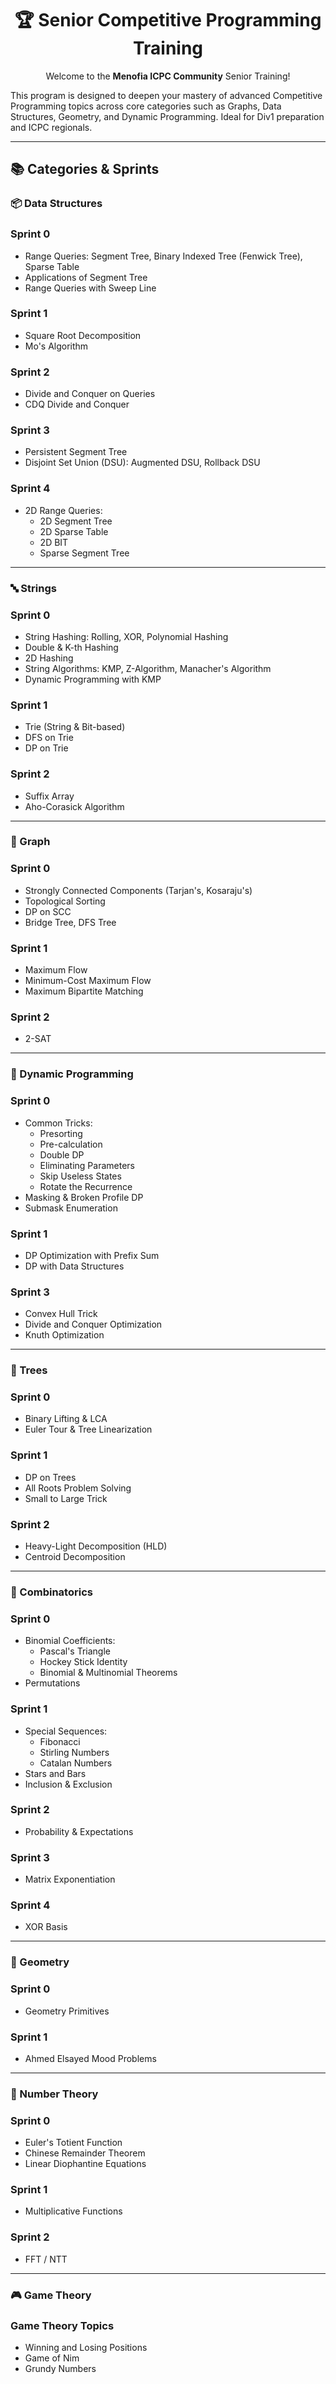 <h1 align="center">🏆 Senior Competitive Programming Training</h1>

<p align="center">
  Welcome to the <strong>Menofia ICPC Community</strong> Senior Training!<br>
  <p>
    This program is designed to deepen your mastery of advanced Competitive Programming topics across core categories such as Graphs, Data Structures, Geometry, and Dynamic Programming. Ideal for Div1 preparation and ICPC regionals.
  </p>
</p>

<hr>

<h2>📚 Categories & Sprints</h2>

<h3>📦 Data Structures</h3>
<div class="cards-grid">
  <div class="card">
    <h3>Sprint 0</h3>
    <ul>
      <li>Range Queries: Segment Tree, Binary Indexed Tree (Fenwick Tree), Sparse Table</li>
      <li>Applications of Segment Tree</li>
      <li>Range Queries with Sweep Line</li>
    </ul>
  </div>
  <div class="card">
    <h3>Sprint 1</h3>
    <ul>
      <li>Square Root Decomposition</li>
      <li>Mo's Algorithm</li>
    </ul>
  </div>
  <div class="card">
    <h3>Sprint 2</h3>
    <ul>
      <li>Divide and Conquer on Queries</li>
      <li>CDQ Divide and Conquer</li>
    </ul>
  </div>
  <div class="card">
    <h3>Sprint 3</h3>
    <ul>
      <li>Persistent Segment Tree</li>
      <li>Disjoint Set Union (DSU): Augmented DSU, Rollback DSU</li>
    </ul>
  </div>
  <div class="card">
    <h3>Sprint 4</h3>
    <ul>
      <li>2D Range Queries:
        <ul>
          <li>2D Segment Tree</li>
          <li>2D Sparse Table</li>
          <li>2D BIT</li>
          <li>Sparse Segment Tree</li>
        </ul>
      </li>
    </ul>
  </div>
</div>

<hr>

<h3>🔤 Strings</h3>
<div class="cards-grid">
  <div class="card">
    <h3>Sprint 0</h3>
    <ul>
      <li>String Hashing: Rolling, XOR, Polynomial Hashing</li>
      <li>Double & K-th Hashing</li>
      <li>2D Hashing</li>
      <li>String Algorithms: KMP, Z-Algorithm, Manacher's Algorithm</li>
      <li>Dynamic Programming with KMP</li>
    </ul>
  </div>
  <div class="card">
    <h3>Sprint 1</h3>
    <ul>
      <li>Trie (String & Bit-based)</li>
      <li>DFS on Trie</li>
      <li>DP on Trie</li>
    </ul>
  </div>
  <div class="card">
    <h3>Sprint 2</h3>
    <ul>
      <li>Suffix Array</li>
      <li>Aho-Corasick Algorithm</li>
    </ul>
  </div>
</div>

<hr>

<h3>🔗 Graph</h3>
<div class="cards-grid">
  <div class="card">
    <h3>Sprint 0</h3>
    <ul>
      <li>Strongly Connected Components (Tarjan's, Kosaraju's)</li>
      <li>Topological Sorting</li>
      <li>DP on SCC</li>
      <li>Bridge Tree, DFS Tree</li>
    </ul>
  </div>
  <div class="card">
    <h3>Sprint 1</h3>
    <ul>
      <li>Maximum Flow</li>
      <li>Minimum-Cost Maximum Flow</li>
      <li>Maximum Bipartite Matching</li>
    </ul>
  </div>
  <div class="card">
    <h3>Sprint 2</h3>
    <ul>
      <li>2-SAT</li>
    </ul>
  </div>
</div>

<hr>

<h3>🧠 Dynamic Programming</h3>
<div class="cards-grid">
  <div class="card">
    <h3>Sprint 0</h3>
    <ul>
      <li>Common Tricks:
        <ul>
          <li>Presorting</li>
          <li>Pre-calculation</li>
          <li>Double DP</li>
          <li>Eliminating Parameters</li>
          <li>Skip Useless States</li>
          <li>Rotate the Recurrence</li>
        </ul>
      </li>
      <li>Masking & Broken Profile DP</li>
      <li>Submask Enumeration</li>
    </ul>
  </div>
  <div class="card">
    <h3>Sprint 1</h3>
    <ul>
      <li>DP Optimization with Prefix Sum</li>
      <li>DP with Data Structures</li>
    </ul>
  </div>
  <div class="card">
    <h3>Sprint 3</h3>
    <ul>
      <li>Convex Hull Trick</li>
      <li>Divide and Conquer Optimization</li>
      <li>Knuth Optimization</li>
    </ul>
  </div>
</div>

<hr>

<h3>🌲 Trees</h3>
<div class="cards-grid">
  <div class="card">
    <h3>Sprint 0</h3>
    <ul>
      <li>Binary Lifting & LCA</li>
      <li>Euler Tour & Tree Linearization</li>
    </ul>
  </div>
  <div class="card">
    <h3>Sprint 1</h3>
    <ul>
      <li>DP on Trees</li>
      <li>All Roots Problem Solving</li>
      <li>Small to Large Trick</li>
    </ul>
  </div>
  <div class="card">
    <h3>Sprint 2</h3>
    <ul>
      <li>Heavy-Light Decomposition (HLD)</li>
      <li>Centroid Decomposition</li>
    </ul>
  </div>
</div>

<hr>

<h3>🎲 Combinatorics</h3>
<div class="cards-grid">
  <div class="card">
    <h3>Sprint 0</h3>
    <ul>
      <li>Binomial Coefficients:
        <ul>
          <li>Pascal's Triangle</li>
          <li>Hockey Stick Identity</li>
          <li>Binomial & Multinomial Theorems</li>
        </ul>
      </li>
      <li>Permutations</li>
    </ul>
  </div>
  <div class="card">
    <h3>Sprint 1</h3>
    <ul>
      <li>Special Sequences:
        <ul>
          <li>Fibonacci</li>
          <li>Stirling Numbers</li>
          <li>Catalan Numbers</li>
        </ul>
      </li>
      <li>Stars and Bars</li>
      <li>Inclusion & Exclusion</li>
    </ul>
  </div>
  <div class="card">
    <h3>Sprint 2</h3>
    <ul>
      <li>Probability & Expectations</li>
    </ul>
  </div>
  <div class="card">
    <h3>Sprint 3</h3>
    <ul>
      <li>Matrix Exponentiation</li>
    </ul>
  </div>
  <div class="card">
    <h3>Sprint 4</h3>
    <ul>
      <li>XOR Basis</li>
    </ul>
  </div>
</div>

<hr>

<h3>📐 Geometry</h3>
<div class="cards-grid">
  <div class="card">
    <h3>Sprint 0</h3>
    <ul>
      <li>Geometry Primitives</li>
    </ul>
  </div>
  <div class="card">
    <h3>Sprint 1</h3>
    <ul>
      <li>Ahmed Elsayed Mood Problems</li>
    </ul>
  </div>
</div>

<hr>

<h3>🔢 Number Theory</h3>
<div class="cards-grid">
  <div class="card">
    <h3>Sprint 0</h3>
    <ul>
      <li>Euler's Totient Function</li>
      <li>Chinese Remainder Theorem</li>
      <li>Linear Diophantine Equations</li>
    </ul>
  </div>
  <div class="card">
    <h3>Sprint 1</h3>
    <ul>
      <li>Multiplicative Functions</li>
    </ul>
  </div>
  <div class="card">
    <h3>Sprint 2</h3>
    <ul>
      <li>FFT / NTT</li>
    </ul>
  </div>
</div>

<hr>

<h3>🎮 Game Theory</h3>
<div class="cards-grid">
  <div class="card">
    <h3>Game Theory Topics</h3>
    <ul>
      <li>Winning and Losing Positions</li>
      <li>Game of Nim</li>
      <li>Grundy Numbers</li>
    </ul>
  </div>
</div>
